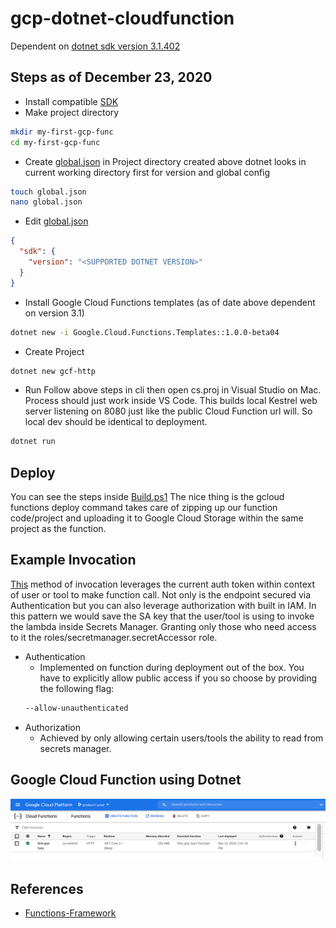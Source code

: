 ﻿# gcp-dotnet-cloudfunction
Dependent on [dotnet sdk version 3.1.402](https://dotnet.microsoft.com/download/dotnet-core/3.1)

## Steps as of December 23, 2020
- Install compatible [SDK](https://dotnet.microsoft.com/download/dotnet-core/3.1)
- Make project directory
```bash
mkdir my-first-gcp-func
cd my-first-gcp-func
```
- Create [global.json](./global.json) in Project directory created above dotnet looks in current working directory first for version and global config
```bash
touch global.json
nano global.json
```
- Edit [global.json](./global.json)
```json
{
  "sdk": {
    "version": "<SUPPORTED DOTNET VERSION>"
  }
}
```
- Install Google Cloud Functions templates (as of date above dependent on version 3.1)
```bash
dotnet new -i Google.Cloud.Functions.Templates::1.0.0-beta04
```
- Create Project
```bash
dotnet new gcf-http 
```
- Run
Follow above steps in cli then open cs.proj in Visual Studio on Mac. Process should just work inside VS Code. This builds local Kestrel web server listening on 8080 just like the public Cloud Function url will. So local dev should be identical to deployment.
```bash
dotnet run
```

## Deploy
You can see the steps inside [Build.ps1](./Build.ps1)
The nice thing is the gcloud functions deploy command takes care of zipping up our function code/project and uploading it to Google Cloud Storage within the same project as the function. 

## Example Invocation 
[This](./request.ps1) method of invocation leverages the current auth token within context of user or tool to make function call. Not only is the endpoint secured via Authentication but you can also leverage authorization with built in IAM. In this pattern we would save the SA key that the user/tool is using to invoke the lambda inside Secrets Manager. Granting only those who need access to it the roles/secretmanager.secretAccessor role. 
- Authentication 
  - Implemented on function during deployment out of the box. You have to explicitly allow public access if you so choose by providing the following flag:
  ```bash
  --allow-unauthenticated
  ```
- Authorization
  - Achieved by only allowing certain users/tools the ability to read from secrets manager.

## Google Cloud Function using Dotnet 
![Cloud Function](./function.png)

## References 
- [Functions-Framework](https://github.com/GoogleCloudPlatform/functions-framework-dotnet)
